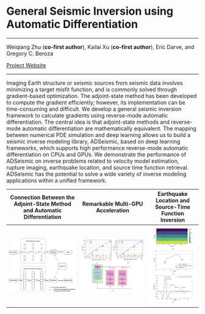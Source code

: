 # General Seismic Inversion using Automatic Differentiation

---

Weiqiang Zhu (**co-first author**), Kailai Xu (**co-first author**), Eric Darve, and Gregory C. Beroza

[Project Website](https://github.com/kailaix/ADSeismic.jl)

---

Imaging Earth structure or seismic sources from seismic data involves minimizing a target misfit function, and is commonly solved through gradient-based optimization. The adjoint-state method has been developed to compute the gradient efficiently; however, its implementation can be time-consuming and difficult. We develop a general seismic inversion framework to calculate gradients using reverse-mode automatic differentiation. The central idea is that adjoint-state methods and reverse-mode automatic differentiation are mathematically equivalent. The mapping between numerical PDE simulation and deep learning allows us to build a seismic inverse modeling library, ADSeismic, based on deep learning frameworks, which supports high performance reverse-mode automatic differentiation on CPUs and GPUs. We demonstrate the performance of ADSeismic on inverse problems related to velocity model estimation, rupture imaging, earthquake location, and source time function retrieval. ADSeismic has the potential to solve a wide variety of inverse modeling applications within a unified framework.

| Connection Between the Adjoint-State Method and Automatic Differentiation | Remarkable Multi-GPU Acceleration               | Earthquake Location and Source-Time Function Inversion       |
| ------------------------------------------------------------ | ----------------------------------------------- | ------------------------------------------------------------ |
| ![compare-NN-PDE](https://github.com/ADCMEMarket/ADCMEImages/blob/master/ADCME/compare-NN-PDE.png?raw=true)               | ![image-20200313110921108](https://github.com/ADCMEMarket/ADCMEImages/blob/master/ADCME/cpugpu.png?raw=true) | ![image-20200313111045121](https://github.com/ADCMEMarket/ADCMEImages/blob/master/ADCME/earthquake.png?raw=true) |



